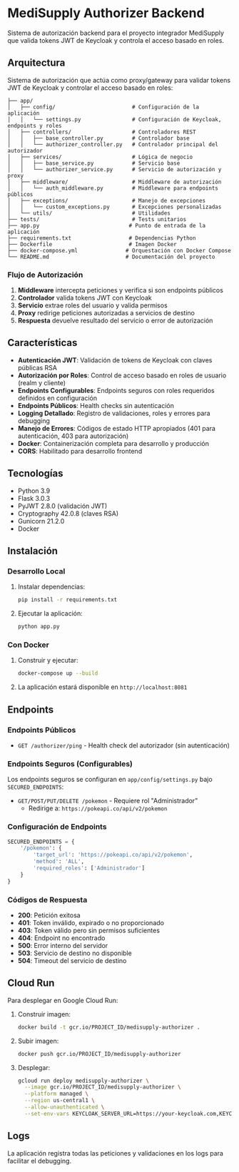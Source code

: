 # MediSupply Authorizer Backend

Sistema de autorización backend para el proyecto integrador MediSupply que valida tokens JWT de Keycloak y controla el acceso basado en roles.

## Arquitectura

Sistema de autorización que actúa como proxy/gateway para validar tokens JWT de Keycloak y controlar el acceso basado en roles:

```
├── app/
│   ├── config/                        # Configuración de la aplicación
│   │   └── settings.py                # Configuración de Keycloak, endpoints y roles
│   ├── controllers/                   # Controladores REST
│   │   ├── base_controller.py         # Controlador base
│   │   └── authorizer_controller.py   # Controlador principal del autorizador
│   ├── services/                      # Lógica de negocio
│   │   ├── base_service.py            # Servicio base
│   │   └── authorizer_service.py      # Servicio de autorización y proxy
│   ├── middleware/                    # Middleware de autorización
│   │   └── auth_middleware.py         # Middleware para endpoints públicos
│   ├── exceptions/                    # Manejo de excepciones
│   │   └── custom_exceptions.py       # Excepciones personalizadas
│   └── utils/                         # Utilidades
├── tests/                             # Tests unitarios
├── app.py                            # Punto de entrada de la aplicación
├── requirements.txt                  # Dependencias Python
├── Dockerfile                        # Imagen Docker
├── docker-compose.yml               # Orquestación con Docker Compose
└── README.md                        # Documentación del proyecto
```

### Flujo de Autorización

1. **Middleware** intercepta peticiones y verifica si son endpoints públicos
2. **Controlador** valida tokens JWT con Keycloak
3. **Servicio** extrae roles del usuario y valida permisos
4. **Proxy** redirige peticiones autorizadas a servicios de destino
5. **Respuesta** devuelve resultado del servicio o error de autorización

## Características

- **Autenticación JWT**: Validación de tokens de Keycloak con claves públicas RSA
- **Autorización por Roles**: Control de acceso basado en roles de usuario (realm y cliente)
- **Endpoints Configurables**: Endpoints seguros con roles requeridos definidos en configuración
- **Endpoints Públicos**: Health checks sin autenticación
- **Logging Detallado**: Registro de validaciones, roles y errores para debugging
- **Manejo de Errores**: Códigos de estado HTTP apropiados (401 para autenticación, 403 para autorización)
- **Docker**: Containerización completa para desarrollo y producción
- **CORS**: Habilitado para desarrollo frontend

## Tecnologías

- Python 3.9
- Flask 3.0.3
- PyJWT 2.8.0 (validación JWT)
- Cryptography 42.0.8 (claves RSA)
- Gunicorn 21.2.0
- Docker

## Instalación

### Desarrollo Local

1. Instalar dependencias:
   ```bash
   pip install -r requirements.txt
   ```

2. Ejecutar la aplicación:
   ```bash
   python app.py
   ```

### Con Docker

1. Construir y ejecutar:
   ```bash
   docker-compose up --build
   ```

2. La aplicación estará disponible en `http://localhost:8081`

## Endpoints

### Endpoints Públicos
- `GET /authorizer/ping` - Health check del autorizador (sin autenticación)

### Endpoints Seguros (Configurables)
Los endpoints seguros se configuran en `app/config/settings.py` bajo `SECURED_ENDPOINTS`:

- `GET/POST/PUT/DELETE /pokemon` - Requiere rol "Administrador"
  - Redirige a: `https://pokeapi.co/api/v2/pokemon`

### Configuración de Endpoints
```python
SECURED_ENDPOINTS = {
    '/pokemon': {
        'target_url': 'https://pokeapi.co/api/v2/pokemon',
        'method': 'ALL',
        'required_roles': ['Administrador']
    }
}
```

### Códigos de Respuesta
- **200**: Petición exitosa
- **401**: Token inválido, expirado o no proporcionado
- **403**: Token válido pero sin permisos suficientes
- **404**: Endpoint no encontrado
- **500**: Error interno del servidor
- **503**: Servicio de destino no disponible
- **504**: Timeout del servicio de destino

## Cloud Run

Para desplegar en Google Cloud Run:

1. Construir imagen:
   ```bash
   docker build -t gcr.io/PROJECT_ID/medisupply-authorizer .
   ```

2. Subir imagen:
   ```bash
   docker push gcr.io/PROJECT_ID/medisupply-authorizer
   ```

3. Desplegar:
   ```bash
   gcloud run deploy medisupply-authorizer \
     --image gcr.io/PROJECT_ID/medisupply-authorizer \
     --platform managed \
     --region us-central1 \
     --allow-unauthenticated \
     --set-env-vars KEYCLOAK_SERVER_URL=https://your-keycloak.com,KEYCLOAK_REALM=medisupply-realm,KEYCLOAK_CLIENT_ID=medisupply-app
   ```

## Logs

La aplicación registra todas las peticiones y validaciones en los logs para facilitar el debugging.
